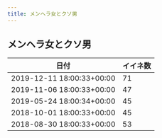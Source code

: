 ```yaml
---
title: メンヘラ女とクソ男
---
```

## メンヘラ女とクソ男

|日付|イイネ数|
|-|-|
|2019-12-11 18:00:33+00:00|71|
|2019-11-06 18:00:33+00:00|47|
|2019-05-24 18:00:34+00:00|45|
|2018-10-01 18:00:33+00:00|45|
|2018-08-30 18:00:33+00:00|53|
